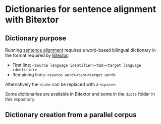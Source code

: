 # Dictionaries for sentence alignment with Bitextor

## Dictionary purpose
Running [sentence alignment](https://github.com/ModernMT/DataCollection/blob/dev/baseline/baseline.md#step-5-run-bitextorhunalign-to-extract-parallel-sentences) 
requires a word-based bilingual dictionary in the format required by [Bitextor](https://sourceforge.net/projects/bitextor/):
* First line: `<source language identifier><tab><target language identifier>`
* Remaining lines: `<source word><tab><target word>`

Alternatively the `<tab>` can be replaced with a `<space>`.

Some dictionaries are available in Bitextor and some in the `dicts` folder in this repository.

## Dictionary creation from a parallel corpus
